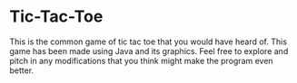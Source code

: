 # Tic-Tac-Toe
 This is the common game of tic tac toe that you would have heard of. This game has been made using Java and its graphics. Feel free to explore and pitch in any modifications that you think might make the program even better.
